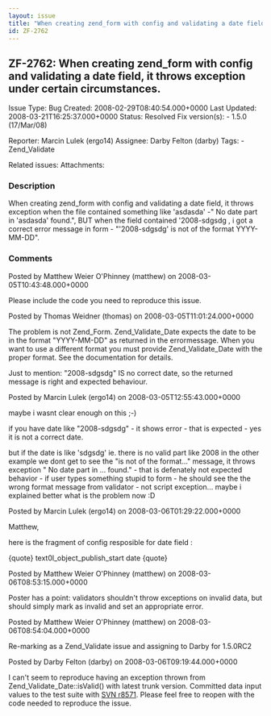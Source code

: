```yaml
---
layout: issue
title: "When creating zend_form with config and validating a date field, it throws exception under certain circumstances."
id: ZF-2762
---
```


ZF-2762: When creating zend\_form with config and validating a date field, it throws exception under certain circumstances.
---------------------------------------------------------------------------------------------------------------------------

 Issue Type: Bug Created: 2008-02-29T08:40:54.000+0000 Last Updated: 2008-03-21T16:25:37.000+0000 Status: Resolved Fix version(s): - 1.5.0 (17/Mar/08)
 
 Reporter:  Marcin Lulek (ergo14)  Assignee:  Darby Felton (darby)  Tags: - Zend\_Validate
 
 Related issues: 
 Attachments: 
### Description

When creating zend\_form with config and validating a date field, it throws exception when the file contained something like 'asdasda' -" No date part in 'asdasda' found.", BUT when the field contained '2008-sdgsdg , i got a correct error message in form - "'2008-sdgsdg' is not of the format YYYY-MM-DD".

 

 

### Comments

Posted by Matthew Weier O'Phinney (matthew) on 2008-03-05T10:43:48.000+0000

Please include the code you need to reproduce this issue.

 

 

Posted by Thomas Weidner (thomas) on 2008-03-05T11:01:24.000+0000

The problem is not Zend\_Form. Zend\_Validate\_Date expects the date to be in the format "YYYY-MM-DD" as returned in the errormessage. When you want to use a different format you must provide Zend\_Validate\_Date with the proper format. See the documentation for details.

Just to mention: "2008-sdgsdg" IS no correct date, so the returned message is right and expected behaviour.

 

 

Posted by Marcin Lulek (ergo14) on 2008-03-05T12:55:43.000+0000

maybe i wasnt clear enough on this ;-)

if you have date like "2008-sdgsdg" - it shows error - that is expected - yes it is not a correct date.

but if the date is like 'sdgsdg' ie. there is no valid part like 2008 in the other example we dont get to see the "is not of the format..." message, it throws exception " No date part in ... found." - that is defenately not expected behavior - if user types something stupid to form - he should see the the wrong format message from validator - not script exception... maybe i explained better what is the problem now :D

 

 

Posted by Marcin Lulek (ergo14) on 2008-03-06T01:29:22.000+0000

Matthew,

here is the fragment of config resposible for date field :

{quote} text0l\_object\_publish\_start date {quote}

 

 

Posted by Matthew Weier O'Phinney (matthew) on 2008-03-06T08:53:15.000+0000

Poster has a point: validators shouldn't throw exceptions on invalid data, but should simply mark as invalid and set an appropriate error.

 

 

Posted by Matthew Weier O'Phinney (matthew) on 2008-03-06T08:54:04.000+0000

Re-marking as a Zend\_Validate issue and assigning to Darby for 1.5.0RC2

 

 

Posted by Darby Felton (darby) on 2008-03-06T09:19:44.000+0000

I can't seem to reproduce having an exception thrown from Zend\_Validate\_Date::isValid() with latest trunk version. Committed data input values to the test suite with [SVN r8571](http://framework.zend.com/fisheye/changelog/Zend_Framework/?cs=8571). Please feel free to reopen with the code needed to reproduce the issue.

 

 